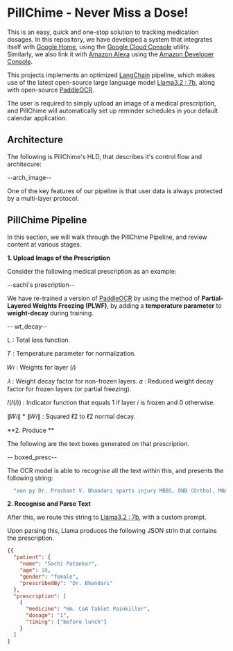 
# PillChime - Never Miss a Dose!

This is an easy, quick and one-stop solution to tracking medication dosages. In this repository, we have developed a system that integrates itself with [Google Home](https://home.google.com/welcome/), using the [Google Cloud Console](https://console.cloud.google.com/welcome/new?pli=1) utility.  
Similarly, we also link it with [Amazon Alexa](https://alexa.amazon.com/) using the [Amazon Developer Console](https://developer.amazon.com/).

This projects implements an optimized [LangChain](https://www.langchain.com/) pipeline, which makes use of the latest open-source large language model [Llama3.2 : 7b](https://ai.meta.com/blog/llama-3-2-connect-2024-vision-edge-mobile-devices/), along with open-source [PaddleOCR](https://github.com/PaddlePaddle/PaddleOCR). 

The user is required to simply upload an image of a medical prescription, and PillChime will automatically set up reminder schedules in your default calendar application.

## Architecture

The following is PillChime's HLD, that describes it's control flow and architecure:

--arch_image--

One of the key features of our pipeline is that user data is always protected by a multi-layer protocol.
## PillChime Pipeline

In this section, we will walk through the PillChime Pipeline, and review content at various stages.

**1. Upload Image of the Prescription**

Consider the following medical prescription as an example:

--sachi's prescription--

We have re-trained a version of [PaddleOCR](https://github.com/PaddlePaddle/PaddleOCR) by using the method of **Partial-Layered Weights Freezing (PLWF)**, by adding a **temperature parameter** to **weight-decay** during training.

-- wt_decay--

L : Total loss function.

𝑇 : Temperature parameter for normalization.

𝑊𝑖 : Weights for layer (𝑖)

𝜆 : Weight decay factor for non-frozen layers.
𝛼 : Reduced weight decay factor for frozen layers (or partial freezing).

𝐼(𝑓(𝑖)) : Indicator function that equals 1 if layer 𝑖 is frozen and 0 otherwise.

∥𝑊𝑖∥ * ∥𝑊𝑖∥ : Squared ℓ2 to ℓ2 normal decay.




**2. Produce **

The following are the text boxes generated on that prescription.

-- boxed_presc--

The OCR model is able to recognise all the text within this, and presents the following string:

```bash
  "aon py Dr. Prashant V. Bhandari sports injury MBBS, DNB (Ortho), MNAMS Consulting Orthopaedic & Arthroscopy Surgeon Y Fellow - Arthroscopy and Sports Medicine Knee (ISAKOS) BHANDART'S CLINIC Fellow -Shouder and Elbow Surgery (apanSingaore) Reg, No. 20010572235 Mob. 9923699699 Sachs Patan\ar iZl— Sica Clo Rain | incrablin Qyn ce Ilo Fa\l No Kye PwlRT hyn Cle, 5 Www ace 1S Wey ao Rey =e Quen gt 20° WAC nan eae gv Ao> Dawe & Yous sag = Pot Deu - Van \Vadsur - ve NO DWE ER 25) en ee re ACL IWNcuFR CI eNyY YY ie AaAv Cusge ee Aer Recum schon WM 3. KO heer i iail.com Clinic : 8329733343 Email: drprashant bhandari@gm: ¢ No. 106, 1st FI PI Bibwewadi, Pune 411037. it i, a 406, 1st Floor, Ganga Collidium II, Near Gangadham Phase 1, Bi Office No. 106, i imins i tment only) 19 : Monday to Saturday - 5.30 pm. - 8.30 pm (By prior appoint"
```

**2. Recognise and Parse Text**
 
After this, we route this string to [Llama3.2 : 7b](https://ai.meta.com/blog/), with a custom prompt.

Upon parsing this, Llama produces the following JSON strin that contains the prescription.

```json
{{
  "patient": {
    "name": "Sachi Patankar",
    "age": 18,
    "gender": "female",
    "prescribedBy": "Dr. Bhandari"
  },
  "prescription": [
    {
      "medicine": "Hm. CoA Tablet Painkiller",
      "dosage": "1",
      "timing": ["before lunch"]
    }
  ]
}

